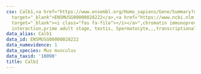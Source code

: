 ```yaml
---
csv: Calb1,<a href="https://www.ensembl.org/Homo_sapiens/Gene/Summary?db=core;g=ENSMUSG00000028222"
  target="_blank">ENSMUSG00000028222</a>,<a href="https://www.ncbi.nlm.nih.gov/pubmed/25450459"
  target="_blank"><i class="fas fa-file"></i></a>",chromatin immunoprecipitation assay,direct
  interaction,prime adult stage, testis, Spermatocyte,,,transcriptional regulation,
data_alias: Calb1
data_id: ENSMUSG00000028222
data_numevidence: 1
data_species: Mus musculus
data_taxid: '10090'
title: Calb1
---
```

